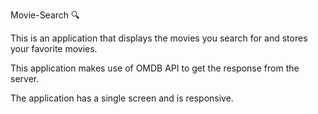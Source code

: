 Movie-Search 🔍

This is an application that displays the movies you search for and stores your favorite movies.

This application makes use of OMDB API to get the response from the server.

The application has a single screen and is responsive.
